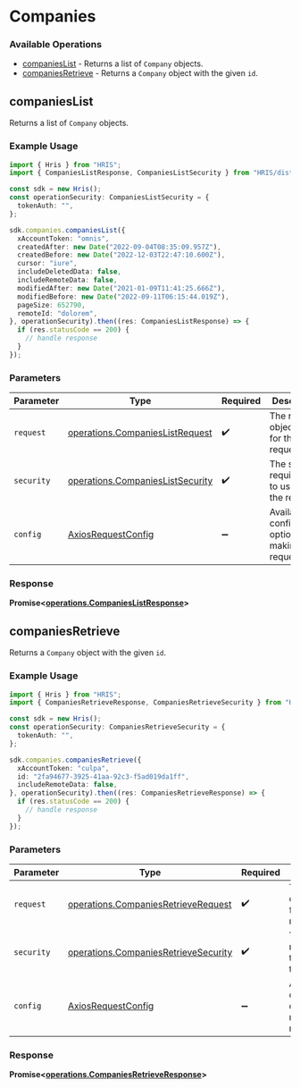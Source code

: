# Companies

### Available Operations

* [companiesList](#companieslist) - Returns a list of `Company` objects.
* [companiesRetrieve](#companiesretrieve) - Returns a `Company` object with the given `id`.

## companiesList

Returns a list of `Company` objects.

### Example Usage

```typescript
import { Hris } from "HRIS";
import { CompaniesListResponse, CompaniesListSecurity } from "HRIS/dist/sdk/models/operations";

const sdk = new Hris();
const operationSecurity: CompaniesListSecurity = {
  tokenAuth: "",
};

sdk.companies.companiesList({
  xAccountToken: "omnis",
  createdAfter: new Date("2022-09-04T08:35:09.957Z"),
  createdBefore: new Date("2022-12-03T22:47:10.600Z"),
  cursor: "iure",
  includeDeletedData: false,
  includeRemoteData: false,
  modifiedAfter: new Date("2021-01-09T11:41:25.666Z"),
  modifiedBefore: new Date("2022-09-11T06:15:44.019Z"),
  pageSize: 652790,
  remoteId: "dolorem",
}, operationSecurity).then((res: CompaniesListResponse) => {
  if (res.statusCode == 200) {
    // handle response
  }
});
```

### Parameters

| Parameter                                                                            | Type                                                                                 | Required                                                                             | Description                                                                          |
| ------------------------------------------------------------------------------------ | ------------------------------------------------------------------------------------ | ------------------------------------------------------------------------------------ | ------------------------------------------------------------------------------------ |
| `request`                                                                            | [operations.CompaniesListRequest](../../models/operations/companieslistrequest.md)   | :heavy_check_mark:                                                                   | The request object to use for the request.                                           |
| `security`                                                                           | [operations.CompaniesListSecurity](../../models/operations/companieslistsecurity.md) | :heavy_check_mark:                                                                   | The security requirements to use for the request.                                    |
| `config`                                                                             | [AxiosRequestConfig](https://axios-http.com/docs/req_config)                         | :heavy_minus_sign:                                                                   | Available config options for making requests.                                        |


### Response

**Promise<[operations.CompaniesListResponse](../../models/operations/companieslistresponse.md)>**


## companiesRetrieve

Returns a `Company` object with the given `id`.

### Example Usage

```typescript
import { Hris } from "HRIS";
import { CompaniesRetrieveResponse, CompaniesRetrieveSecurity } from "HRIS/dist/sdk/models/operations";

const sdk = new Hris();
const operationSecurity: CompaniesRetrieveSecurity = {
  tokenAuth: "",
};

sdk.companies.companiesRetrieve({
  xAccountToken: "culpa",
  id: "2fa94677-3925-41aa-92c3-f5ad019da1ff",
  includeRemoteData: false,
}, operationSecurity).then((res: CompaniesRetrieveResponse) => {
  if (res.statusCode == 200) {
    // handle response
  }
});
```

### Parameters

| Parameter                                                                                    | Type                                                                                         | Required                                                                                     | Description                                                                                  |
| -------------------------------------------------------------------------------------------- | -------------------------------------------------------------------------------------------- | -------------------------------------------------------------------------------------------- | -------------------------------------------------------------------------------------------- |
| `request`                                                                                    | [operations.CompaniesRetrieveRequest](../../models/operations/companiesretrieverequest.md)   | :heavy_check_mark:                                                                           | The request object to use for the request.                                                   |
| `security`                                                                                   | [operations.CompaniesRetrieveSecurity](../../models/operations/companiesretrievesecurity.md) | :heavy_check_mark:                                                                           | The security requirements to use for the request.                                            |
| `config`                                                                                     | [AxiosRequestConfig](https://axios-http.com/docs/req_config)                                 | :heavy_minus_sign:                                                                           | Available config options for making requests.                                                |


### Response

**Promise<[operations.CompaniesRetrieveResponse](../../models/operations/companiesretrieveresponse.md)>**

